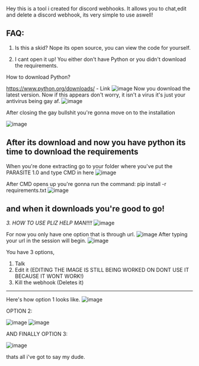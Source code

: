 Hey this is a tool i created for discord webhooks. It allows you to chat,edit and delete a discord webhook, its very simple to use aswell!

FAQ:
---------------------------------------------------------------------------
1. Is this a skid?
Nope its open source, you can view the code for yourself.

2. I cant open it up!
You either don't have Python or you didn't download the requirements.


How to download Python?


https://www.python.org/downloads/ - Link
![image](https://user-images.githubusercontent.com/101457345/159319231-8a255c99-24d6-4342-875b-2bbc3d90881f.png) Now you download the latest version.
Now if this appears don't worry, it isn't a virus it's just your antivirus being gay af.
![image](https://user-images.githubusercontent.com/101457345/159321928-97a3b866-b7f5-4700-936e-446e5e441627.png) 

After closing the gay bullshit you're gonna move on to the installation

![image](https://user-images.githubusercontent.com/101457345/159323786-2b243d0a-6c0e-4a42-9a5d-2d7bb30aa240.png)

After its download and now you have python its time to download the requirements
-------------------------------------------------------------------------------------------------------------
When you're done extracting go to your folder where you've put the PARASITE 1.0 and type CMD in here
![image](https://user-images.githubusercontent.com/101457345/159326066-a708df8c-e725-472e-ae31-4b0c1f1538a9.png)

After CMD opens up you're gonna run the command: pip install -r requirements.txt
![image](https://user-images.githubusercontent.com/101457345/159326427-86cb64b4-1668-41d8-9914-eb8827b4f6bc.png)

and when it downloads you're good to go!
------------------------------------------------------------------------------------------------------------------------
*3. HOW TO USE PLIZ HELP MAN!!!!*
![image](https://user-images.githubusercontent.com/101457345/159326825-89ef162c-9cbf-4324-9ffe-8f2658ed7766.png)

For now you only have one option that is through url.
![image](https://user-images.githubusercontent.com/101457345/159327064-c3883355-c2e8-4e04-b4fc-a826051a2df9.png)
After typing your url in the session will begin.
![image](https://user-images.githubusercontent.com/101457345/159327206-362e78f0-5f97-49d0-96ba-8b69b9656a7e.png)

You have 3 options,
1. Talk
2. Edit it (EDITING THE IMAGE IS STILL BEING WORKED ON DONT USE IT BECAUSE IT WONT WORK!)
3. Kill the webhook (Deletes it)

---------------------------------
Here's how option 1 looks like.
![image](https://user-images.githubusercontent.com/101457345/159327738-1748246c-0e32-40ca-9eb1-64ad2d6c6ce4.png)

OPTION 2:

![image](https://user-images.githubusercontent.com/101457345/159328326-5438e1a1-4bbb-4ae2-a194-f6a71570c28a.png)
![image](https://user-images.githubusercontent.com/101457345/159328360-dd172a50-8e2a-4156-9748-785b7ff2a1f7.png)

AND FINALLY OPTION 3:

![image](https://user-images.githubusercontent.com/101457345/159328555-5d93dfc2-7c6c-4c3f-ae9d-eb3fe38f25fb.png)

thats all i've got to say my dude.











































































